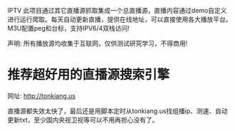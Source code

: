 IPTV
此项目通过其它直播源抓取集成一个总直播源，直播内容通过demo自定义进行运行爬取。每天自动更新直播，提供在线地址，可以直接使用各大播放平台。M3U配置peg和台标，支持IPV6/4双栈访问!

声明: 所有播放源均收集于互联网，仅供测试研究学习，不得商用!

# 推荐超好用的直播源搜索引擎
网址:  http://tonkiang.us

直播源都失效太快了，最后还是用脚本定时从tonkiang.us找组播ip、测速、自动更新txt，至少国内央视卫视等可以不用再担心没有了。


